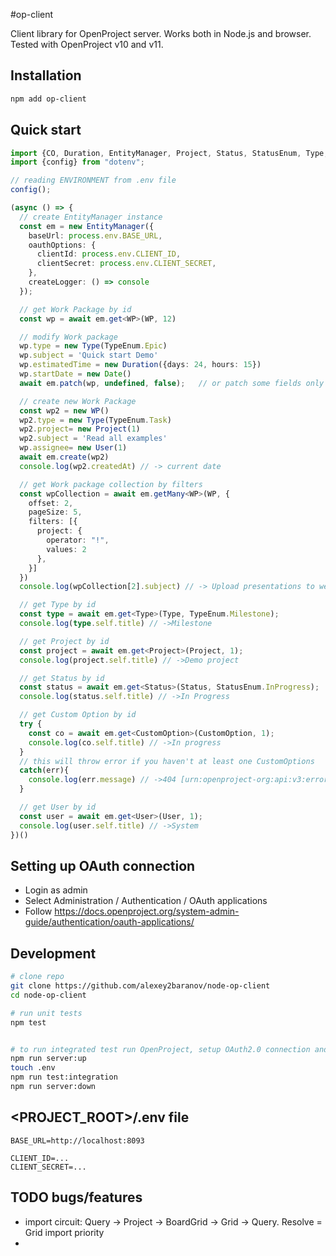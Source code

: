#op-client

Client library for OpenProject server. Works both in Node.js and browser. Tested with OpenProject v10 and v11.

## Installation
```bash
npm add op-client
```

## Quick start
```ts
import {CO, Duration, EntityManager, Project, Status, StatusEnum, Type, WP, TypeEnum, User} from "../src";
import {config} from "dotenv";

// reading ENVIRONMENT from .env file
config();

(async () => {
  // create EntityManager instance
  const em = new EntityManager({
    baseUrl: process.env.BASE_URL,
    oauthOptions: {
      clientId: process.env.CLIENT_ID,
      clientSecret: process.env.CLIENT_SECRET,
    },
    createLogger: () => console
  });

  // get Work Package by id
  const wp = await em.get<WP>(WP, 12)

  // modify Work package
  wp.type = new Type(TypeEnum.Epic)
  wp.subject = 'Quick start Demo'
  wp.estimatedTime = new Duration({days: 24, hours: 15})
  wp.startDate = new Date()
  await em.patch(wp, undefined, false);   // or patch some fields only eg em.patch(wp, ['startDate','_links.type'], false);

  // create new Work Package
  const wp2 = new WP()
  wp2.type = new Type(TypeEnum.Task)
  wp2.project= new Project(1)
  wp2.subject = 'Read all examples'
  wp.assignee= new User(1)
  await em.create(wp2)
  console.log(wp2.createdAt) // -> current date

  // get Work package collection by filters
  const wpCollection = await em.getMany<WP>(WP, {
    offset: 2,
    pageSize: 5,
    filters: [{
      project: {
        operator: "!",
        values: 2
      },
    }]
  })
  console.log(wpCollection[2].subject) // -> Upload presentations to website

  // get Type by id
  const type = await em.get<Type>(Type, TypeEnum.Milestone);
  console.log(type.self.title) // ->Milestone

  // get Project by id
  const project = await em.get<Project>(Project, 1);
  console.log(project.self.title) // ->Demo project

  // get Status by id
  const status = await em.get<Status>(Status, StatusEnum.InProgress);
  console.log(status.self.title) // ->In Progress

  // get Custom Option by id
  try {
    const co = await em.get<CustomOption>(CustomOption, 1);
    console.log(co.self.title) // ->In progress
  }
  // this will throw error if you haven't at least one CustomOptions
  catch(err){
    console.log(err.message) // ->404 [urn:openproject-org:api:v3:errors:NotFound] The requested resource could not be found.
  }

  // get User by id
  const user = await em.get<User>(User, 1);
  console.log(user.self.title) // ->System
})()
```

## Setting up OAuth connection

* Login as admin
* Select Administration / Authentication / OAuth applications
* Follow https://docs.openproject.org/system-admin-guide/authentication/oauth-applications/


## Development

```bash
# clone repo
git clone https://github.com/alexey2baranov/node-op-client
cd node-op-client

# run unit tests
npm test


# to run integrated test run OpenProject, setup OAuth2.0 connection and fill <PROJECT_ROOT>/.env file
npm run server:up
touch .env
npm run test:integration
npm run server:down
```

## <PROJECT_ROOT>/.env file

```env
BASE_URL=http://localhost:8093

CLIENT_ID=...
CLIENT_SECRET=...
```

## TODO bugs/features
* import circuit: Query -> Project -> BoardGrid -> Grid -> Query. Resolve = Grid import priority
* 


